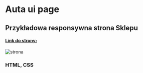 # Auta ui page

## Przykładowa responsywna strona Sklepu

#### [Link do strony: ](https://luki23445.github.io/Auta-ui-page/)

![strona](./strona1.png)

### HTML, CSS
